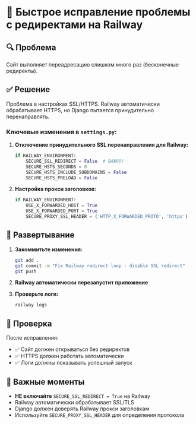# 🚂 Быстрое исправление проблемы с редиректами на Railway

## 🔍 Проблема
Сайт выполняет переадресацию слишком много раз (бесконечные редиректы).

## ✅ Решение
Проблема в настройках SSL/HTTPS. Railway автоматически обрабатывает HTTPS, но Django пытается принудительно перенаправлять.

### Ключевые изменения в `settings.py`:

1. **Отключение принудительного SSL перенаправления для Railway:**
   ```python
   if RAILWAY_ENVIRONMENT:
       SECURE_SSL_REDIRECT = False  # ВАЖНО!
       SECURE_HSTS_SECONDS = 0
       SECURE_HSTS_INCLUDE_SUBDOMAINS = False
       SECURE_HSTS_PRELOAD = False
   ```

2. **Настройка прокси заголовков:**
   ```python
   if RAILWAY_ENVIRONMENT:
       USE_X_FORWARDED_HOST = True
       USE_X_FORWARDED_PORT = True
       SECURE_PROXY_SSL_HEADER = ('HTTP_X_FORWARDED_PROTO', 'https')
   ```

## 🚀 Развертывание

1. **Закоммитьте изменения:**
   ```bash
   git add .
   git commit -m "Fix Railway redirect loop - disable SSL redirect"
   git push
   ```

2. **Railway автоматически перезапустит приложение**

3. **Проверьте логи:**
   ```bash
   railway logs
   ```

## 🔧 Проверка

После исправления:
- ✅ Сайт должен открываться без редиректов
- ✅ HTTPS должен работать автоматически
- ✅ Логи должны показывать успешный запуск

## 📝 Важные моменты

- **НЕ включайте** `SECURE_SSL_REDIRECT = True` на Railway
- Railway автоматически обрабатывает SSL/TLS
- Django должен доверять Railway прокси заголовкам
- Используйте `SECURE_PROXY_SSL_HEADER` для определения протокола
